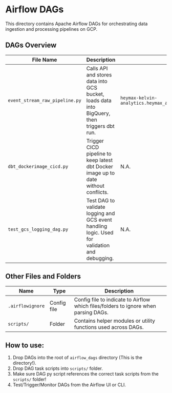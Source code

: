 # Airflow DAGs

This directory contains Apache Airflow DAGs for orchestrating data ingestion and processing pipelines on GCP.

## DAGs Overview

| File Name                  | Description                                                                                                   | Table          |
|---------------------------|---------------------------------------------------------------------------------------------------------------|----------------|
| `event_stream_raw_pipeline.py` | Calls API and stores data into GCS bucket, loads data into BigQuery, then triggers dbt run.                 | `heymax-kelvin-analytics.heymax_analytics.event_stream_raw` |
| `dbt_dockerimage_cicd.py` | Trigger CICD pipeline to keep latest dbt Docker image up to date without conflicts.        | N.A.   |
| `test_gcs_logging_dag.py` | Test DAG to validate logging and GCS event handling logic. Used for validation and debugging.        | N.A.   |



## Other Files and Folders

| Name             | Type        | Description                                                         |
|------------------|-------------|-----------------------------------------------------------------------------|
| `.airflowignore` | Config file | Config file to indicate to Airflow which files/folders to ignore when parsing DAGs.             |
| `scripts/`       | Folder      | Contains helper modules or utility functions used across DAGs.              |


## How to use:

1. Drop DAGs into the root of `airflow_dags` directory (This is the directory!).
2. Drop DAG task scripts into `scripts/` folder.
3. Make sure DAG py script references the correct task scripts from the `scripts/` folder!
4. Test/Trigger/Monitor DAGs from the Airflow UI or CLI.
